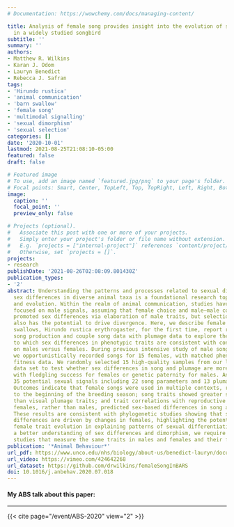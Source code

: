 ```yaml
---
# Documentation: https://wowchemy.com/docs/managing-content/

title: Analysis of female song provides insight into the evolution of sex differences
  in a widely studied songbird
subtitle: ''
summary: ''
authors:
- Matthew R. Wilkins
- Karan J. Odom
- Lauryn Benedict
- Rebecca J. Safran
tags:
- 'Hirundo rustica'
- 'animal communication'
- 'barn swallow'
- 'female song'
- 'multimodal signalling'
- 'sexual dimorphism'
- 'sexual selection'
categories: []
date: '2020-10-01'
lastmod: 2021-08-25T21:08:10-05:00
featured: false
draft: false

# Featured image
# To use, add an image named `featured.jpg/png` to your page's folder.
# Focal points: Smart, Center, TopLeft, Top, TopRight, Left, Right, BottomLeft, Bottom, BottomRight.
image:
  caption: ''
  focal_point: ''
  preview_only: false

# Projects (optional).
#   Associate this post with one or more of your projects.
#   Simply enter your project's folder or file name without extension.
#   E.g. `projects = ["internal-project"]` references `content/project/deep-learning/index.md`.
#   Otherwise, set `projects = []`.
projects:
- research
publishDate: '2021-08-26T02:08:09.801430Z'
publication_types:
- '2'
abstract: Understanding the patterns and processes related to sexual dimorphism and
  sex differences in diverse animal taxa is a foundational research topic in ecology
  and evolution. Within the realm of animal communication, studies have traditionally
  focused on male signals, assuming that female choice and male–male competition have
  promoted sex differences via elaboration of male traits, but selection on females
  also has the potential to drive divergence. Here, we describe female song in barn
  swallows, Hirundo rustica erythrogaster, for the first time, report rates of female
  song production and couple song data with plumage data to explore the relative degree
  to which sex differences in phenotypic traits are consistent with contemporary selection
  on males versus females. During previous intensive study of male song over 2 years,
  we opportunistically recorded songs for 15 females, with matched phenotypic and
  fitness data. We randomly selected 15 high-quality samples from our larger male
  data set to test whether sex differences in song and plumage are more strongly associated
  with fledgling success for females or genetic paternity for males. Analyses included
  35 potential sexual signals including 22 song parameters and 13 plumage traits.
  Outcomes indicate that female songs were used in multiple contexts, restricted primarily
  to the beginning of the breeding season; song traits showed greater sexual differentiation
  than visual plumage traits; and trait correlations with reproductive success in
  females, rather than males, predicted sex-based differences in song and plumage.
  These results are consistent with phylogenetic studies showing that sex-based phenotypic
  differences are driven by changes in females, highlighting the potential role of
  female trait evolution in explaining patterns of sexual differentiation. To achieve
  a better understanding of sex differences and dimorphism, we require comprehensive
  studies that measure the same traits in males and females and their fitness consequences.
publication: '*Animal Behaviour*'
url_pdf: https://www.unco.edu/nhs/biology/about-us/benedict-lauryn/documents/publications/Wilkins_et_al_2020.pdf
url_video: https://vimeo.com/424642268
url_dataset: https://github.com/drwilkins/femaleSongInBARS
doi: 10.1016/j.anbehav.2020.07.018
---
```

#### My ABS talk about this paper:
<hr/>
{{< cite page="/event/ABS-2020" view="2" >}}
